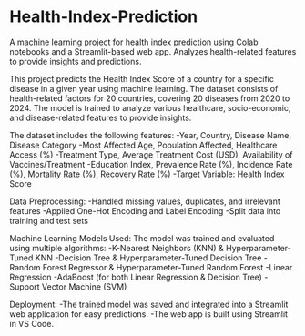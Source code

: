 # Health-Index-Prediction
A machine learning project for health index prediction using Colab notebooks and a Streamlit-based web app.  Analyzes health-related features to provide insights and predictions.

This project predicts the Health Index Score of a country for a specific disease in a given year using machine learning. The dataset consists of health-related factors for 20 countries, covering 20 diseases from 2020 to 2024. The model is trained to analyze various healthcare, socio-economic, and disease-related features to provide insights.

The dataset includes the following features:
-Year, Country, Disease Name, Disease Category
-Most Affected Age, Population Affected, Healthcare Access (%)
-Treatment Type, Average Treatment Cost (USD), Availability of Vaccines/Treatment
-Education Index, Prevalence Rate (%), Incidence Rate (%), Mortality Rate (%), Recovery Rate (%)
-Target Variable: Health Index Score

Data Preprocessing:
-Handled missing values, duplicates, and irrelevant features
-Applied One-Hot Encoding and Label Encoding
-Split data into training and test sets

Machine Learning Models Used:
The model was trained and evaluated using multiple algorithms:
-K-Nearest Neighbors (KNN) & Hyperparameter-Tuned KNN
-Decision Tree & Hyperparameter-Tuned Decision Tree
-Random Forest Regressor & Hyperparameter-Tuned Random Forest
-Linear Regression
-AdaBoost (for both Linear Regression & Decision Tree)
-Support Vector Machine (SVM)

Deployment:
-The trained model was saved and integrated into a Streamlit web application for easy predictions.
-The web app is built using Streamlit in VS Code.
